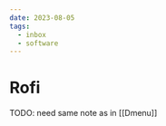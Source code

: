 ```yaml
---
date: 2023-08-05
tags:
  - inbox
  - software
---
```


# Rofi

TODO: need same note as in [[Dmenu]]

